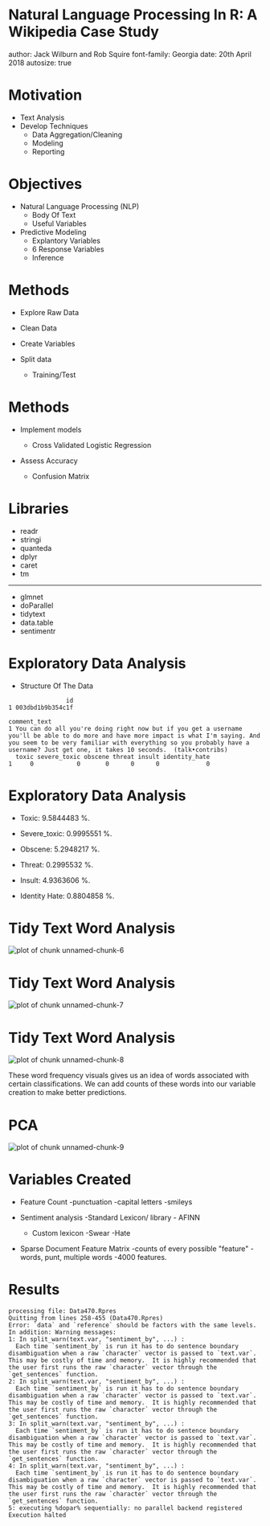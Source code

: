 Natural Language Processing In R: A Wikipedia Case Study
========================================================
author: Jack Wilburn and Rob Squire
font-family: Georgia
date: 20th April 2018
autosize: true



Motivation
========================================================

* Text Analysis
* Develop Techniques
  - Data Aggregation/Cleaning
  - Modeling
  - Reporting

Objectives
========================================================

* Natural Language Processing (NLP)
  - Body Of Text
  - Useful Variables
* Predictive Modeling
  - Explantory Variables
  - 6 Response Variables
  - Inference
  
Methods 
========================================================

* Explore Raw Data

* Clean Data

* Create Variables

* Split data
  - Training/Test
  
Methods 
========================================================  

* Implement models 
  - Cross Validated Logistic Regression

* Assess Accuracy
  - Confusion Matrix

Libraries
========================================================



* readr
* stringi
* quanteda
* dplyr
* caret
* tm

***

* glmnet
* doParallel
* tidytext
* data.table
* sentimentr

Exploratory Data Analysis
========================================================



* Structure Of The Data

```
                id
1 003dbd1b9b354c1f
                                                                                                                                                                                                                                                              comment_text
1 You can do all you're doing right now but if you get a username you'll be able to do more and have more impact is what I'm saying. And you seem to be very familiar with everything so you probably have a username? Just get one, it takes 10 seconds.  (talk•contribs)
  toxic severe_toxic obscene threat insult identity_hate
1     0            0       0      0      0             0
```

Exploratory Data Analysis
========================================================



* Toxic: 9.5844483 %.

* Severe_toxic: 0.9995551 %.

* Obscene: 5.2948217 %.

* Threat: 0.2995532 %.

* Insult: 4.9363606 %.

* Identity Hate: 0.8804858 %.

Tidy Text Word Analysis
========================================================



![plot of chunk unnamed-chunk-6](Data470-figure/unnamed-chunk-6-1.png)

Tidy Text Word Analysis
========================================================

![plot of chunk unnamed-chunk-7](Data470-figure/unnamed-chunk-7-1.png)

Tidy Text Word Analysis
========================================================

![plot of chunk unnamed-chunk-8](Data470-figure/unnamed-chunk-8-1.png)


These word frequency visuals gives us an idea of words associated with certain classifications.  We can add counts of these words into our variable creation to make better predictions.



PCA
========================================================

![plot of chunk unnamed-chunk-9](Data470-figure/unnamed-chunk-9-1.png)

Variables Created
========================================================

* Feature Count 
  -punctuation
  -capital letters
  -smileys
  
* Sentiment analysis
  -Standard Lexicon/ library - AFINN
  - Custom lexicon
    -Swear
    -Hate
    
* Sparse Document Feature Matrix
  -counts of every possible "feature"
    -words, punt, multiple words
    -4000 features.
   


Results
========================================================




```
processing file: Data470.Rpres
Quitting from lines 258-455 (Data470.Rpres) 
Error: `data` and `reference` should be factors with the same levels.
In addition: Warning messages:
1: In split_warn(text.var, "sentiment_by", ...) :
  Each time `sentiment_by` is run it has to do sentence boundary disambiguation when a raw `character` vector is passed to `text.var`. This may be costly of time and memory.  It is highly recommended that the user first runs the raw `character` vector through the `get_sentences` function.
2: In split_warn(text.var, "sentiment_by", ...) :
  Each time `sentiment_by` is run it has to do sentence boundary disambiguation when a raw `character` vector is passed to `text.var`. This may be costly of time and memory.  It is highly recommended that the user first runs the raw `character` vector through the `get_sentences` function.
3: In split_warn(text.var, "sentiment_by", ...) :
  Each time `sentiment_by` is run it has to do sentence boundary disambiguation when a raw `character` vector is passed to `text.var`. This may be costly of time and memory.  It is highly recommended that the user first runs the raw `character` vector through the `get_sentences` function.
4: In split_warn(text.var, "sentiment_by", ...) :
  Each time `sentiment_by` is run it has to do sentence boundary disambiguation when a raw `character` vector is passed to `text.var`. This may be costly of time and memory.  It is highly recommended that the user first runs the raw `character` vector through the `get_sentences` function.
5: executing %dopar% sequentially: no parallel backend registered 
Execution halted
```

